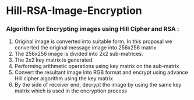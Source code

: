 # Hill-RSA-Image-Encryption
### Algorithm for Encrypting images using Hill Cipher and RSA :
1. Original image is converted into suitable form. In this proposal we converted the original message image into 256x256 matrix 
2. The 256x256 image is divided into 2x2 sub-matrices.  
3. The 2x2 key matrix is generated. 
4. Performing arithmetic operations using key matrix on the sub-matrix 
5. Convert the resultant image into RGB format and encrypt using advance Hill cipher algorithm using the key matrix 
6. By the side of receiver end, decrypt the image by using the same key matrix which is used in the encryption process
